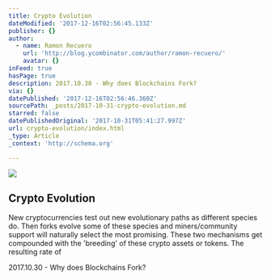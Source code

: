 ```yaml
---
title: Crypto Evolution
dateModified: '2017-12-16T02:56:45.133Z'
publisher: {}
author:
  - name: Ramon Recuero
    url: 'http://blog.ycombinator.com/author/ramon-recuero/'
    avatar: {}
inFeed: true
hasPage: true
description: 2017.10.30 - Why does Blockchains Fork?
via: {}
datePublished: '2017-12-16T02:56:46.360Z'
sourcePath: _posts/2017-10-31-crypto-evolution.md
starred: false
datePublishedOriginal: '2017-10-31T05:41:27.997Z'
url: crypto-evolution/index.html
_type: Article
_context: 'http://schema.org'

---
```

<article style=""><img src="https://imgflo.herokuapp.com/graph/2b2431f8e7ba7b0/1607340e3cbf525f1d083c7c8c54115d/noop.png?input=http%3A%2F%2Fblog.ycombinator.com%2Fwp-content%2Fuploads%2F2017%2F10%2FCrypto-Evolution.png" /><h1>Crypto Evolution</h1><p>New cryptocurrencies test out new evolutionary paths as different species do. Then forks evolve some of these species and miners/community support will naturally select the most promising. These two mechanisms get compounded with the 'breeding' of these crypto assets or tokens. The resulting rate of</p></article>

2017.10.30 - Why does Blockchains Fork?